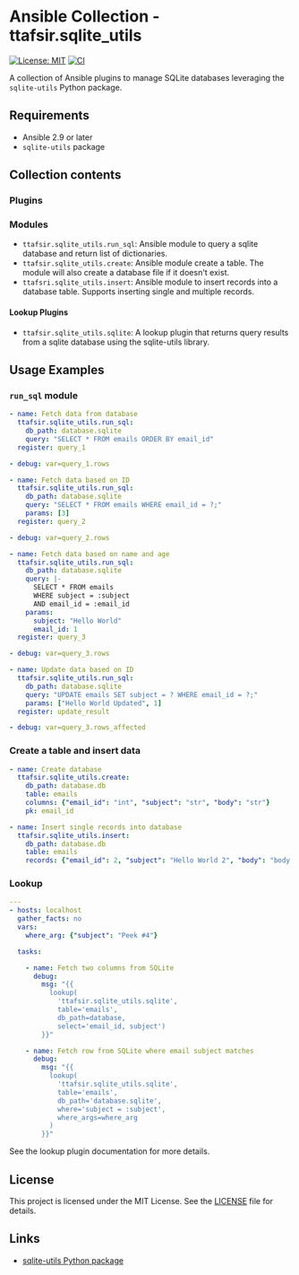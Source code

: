 # Ansible Collection - ttafsir.sqlite_utils

[![License: MIT](https://img.shields.io/badge/License-MIT-yellow.svg)](https://opensource.org/licenses/MIT)
[![CI](https://github.com/ttafsir/ansible-collection-sqlite-utils/actions/workflows/ci.yml/badge.svg)](https://github.com/ttafsir/ansible-collection-sqlite-utils/actions/workflows/ci.yml)

A collection of Ansible plugins to manage SQLite databases leveraging the `sqlite-utils` Python package.

## Requirements

- Ansible 2.9 or later
-  `sqlite-utils` package


## Collection contents

### Plugins

### Modules

* `ttafsir.sqlite_utils.run_sql`: Ansible module to query a sqlite database and return list of dictionaries.
* `ttafsir.sqlite_utils.create`: Ansible module create a table. The module will also create a database file if it doesn't exist.
* `ttafsri.sqlite_utils.insert`: Ansible module to insert records into a database table. Supports inserting single and multiple records.

#### Lookup Plugins

* `ttafsir.sqlite_utils.sqlite`: A lookup plugin that returns query results from a sqlite database using the sqlite-utils library.


## Usage Examples

### `run_sql` module

```yaml
- name: Fetch data from database
  ttafsir.sqlite_utils.run_sql:
    db_path: database.sqlite
    query: "SELECT * FROM emails ORDER BY email_id"
  register: query_1

- debug: var=query_1.rows

- name: Fetch data based on ID
  ttafsir.sqlite_utils.run_sql:
    db_path: database.sqlite
    query: "SELECT * FROM emails WHERE email_id = ?;"
    params: [3]
  register: query_2

- debug: var=query_2.rows

- name: Fetch data based on name and age
  ttafsir.sqlite_utils.run_sql:
    db_path: database.sqlite
    query: |-
      SELECT * FROM emails
      WHERE subject = :subject
      AND email_id = :email_id
    params:
      subject: "Hello World"
      email_id: 1
  register: query_3

- debug: var=query_3.rows

- name: Update data based on ID
  ttafsir.sqlite_utils.run_sql:
    db_path: database.sqlite
    query: "UPDATE emails SET subject = ? WHERE email_id = ?;"
    params: ["Hello World Updated", 1]
  register: update_result

- debug: var=query_3.rows_affected
```

### Create a table and insert data

```yaml
- name: Create database
  ttafsir.sqlite_utils.create:
    db_path: database.db
    table: emails
    columns: {"email_id": "int", "subject": "str", "body": "str"}
    pk: email_id

- name: Insert single records into database
  ttafsir.sqlite_utils.insert:
    db_path: database.db
    table: emails
    records: {"email_id": 2, "subject": "Hello World 2", "body": "body of the email"}
```

###  Lookup

```yaml
---
- hosts: localhost
  gather_facts: no
  vars:
    where_arg: {"subject": "Peek #4"}

  tasks:

    - name: Fetch two columns from SQLite
      debug:
        msg: "{{
          lookup(
            'ttafsir.sqlite_utils.sqlite',
            table='emails',
            db_path=database,
            select='email_id, subject')
        }}"

    - name: Fetch row from SQLite where email subject matches
      debug:
        msg: "{{
          lookup(
            'ttafsir.sqlite_utils.sqlite',
            table='emails',
            db_path='database.sqlite',
            where='subject = :subject',
            where_args=where_arg
          )
        }}"
```

See the lookup plugin documentation for more details.

## License

This project is licensed under the MIT License. See the [LICENSE](https://github.com/ttafsir/ansible-collection-sqlite-utils/blob/main/LICENSE) file for details.

## Links

- [sqlite-utils Python package](https://pypi.org/project/sqlite-utils/)
